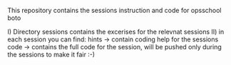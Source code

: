 This repository contains the sessions instruction and code for opsschool boto

I) Directory sessions contains the excerises for the relevnat sessions
II) in each session you can find: hints -> contain coding help for the sessions
                                  code -> contains the full code for the session, will be pushed only during the sessions to make it fair :-)
